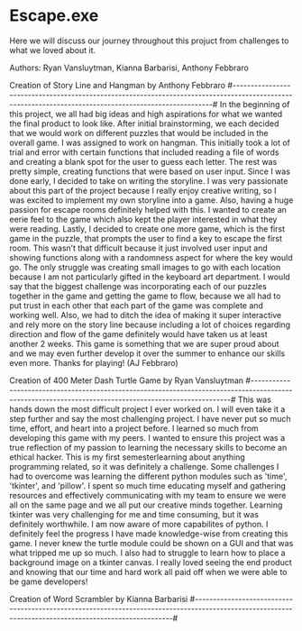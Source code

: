 # Escape.exe
Here we will discuss our journey throughout this projuct from challenges to what we loved about it.

Authors: Ryan Vansluytman, Kianna Barbarisi, Anthony Febbraro


Creation of Story Line and Hangman by Anthony Febbraro
#------------------------------------------------------------------------------------------------------------------------------------------------------#
In the beginning of this project, we all had big ideas and high aspirations for what we wanted the final product to look like. After initial brainstorming, we each decided that we would work on different puzzles that would be included in the overall game. I was assigned to work on hangman. This initially took a lot of trial and error with certain functions that included reading a file of words and creating a blank spot for the user to guess each letter. The rest was pretty simple, creating functions that were based on user input. Since I was done early, I decided to take on writing the storyline. I was very passionate about this part of the project because I really enjoy creative writing, so I was excited to implement my own storyline into a game. Also, having a huge passion for escape rooms definitely helped with this. I wanted to create an eerie feel to the game which also kept the player interested in what they were reading. Lastly, I decided to create one more game, which is the first game in the puzzle, that prompts the user to find a key to escape the first room. This wasn’t that difficult because it just involved user input and showing functions along with a randomness aspect for where the key would go. The only struggle was creating small images to go with each location because I am not particularly gifted in the keyboard art department. 
I would say that the biggest challenge was incorporating each of our puzzles together in the game and getting the game to flow, because we all had to put trust in each other that each part of the game was complete and working well. Also, we had to ditch the idea of making it super interactive and rely more on the story line because including a lot of choices regarding direction and flow of the game definitely would have taken us at least another 2 weeks. This game is something that we are super proud about and we may even further develop it over the summer to enhance our skills even more. Thanks for playing! (AJ Febbraro)



Creation of 400 Meter Dash Turtle Game by Ryan Vansluytman
#------------------------------------------------------------------------------------------------------------------------------------------------------#
This was hands down the most difficult project I ever worked on. I will even take it a step further and say the most challenging project. I have never 
put so much time, effort, and heart into a project before. I learned so much from developing this game with my peers. I wanted to ensure this project 
was a true reflection of my passion to learning the necessary skills to become an ethical hacker. This is my first semesterlearning about anything 
programming related, so it was definitely a challenge. Some challenges I had to overcome was learning the different python modules such as 'time', 
'tkinter', and 'pillow'. I spent so much time educating myself and gathering resources and effectively communicating with my team to ensure we were all 
on the same page and we all put our creative minds together. Learning tkinter was very challenging for me and time consuming, but it was definitely 
worthwhile. I am now aware of more capabilites of python. I definitely feel the progress I have made knowledge-wise from creating this game. I never knew 
the turtle module could be shown on a GUI and that was what tripped me up so much. I also had to struggle to learn how to place a background image on a 
tkinter canvas. I really loved seeing the end product and knowing that our time and hard work all paid off when we were able to be game developers! 


Creation of Word Scrambler by Kianna Barbarisi 
#------------------------------------------------------------------------------------------------------------------------------------------------------#

